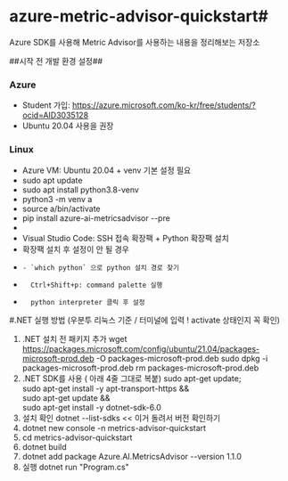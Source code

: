 # azure-metric-advisor-quickstart#
Azure SDK를 사용해 Metric Advisor를 사용하는 내용을 정리해보는 저장소

##시작 전 개발 환경 설정##

### Azure ###

* Student 가입: https://azure.microsoft.com/ko-kr/free/students/?ocid=AID3035128
* Ubuntu 20.04 사용을 권장

### Linux ###

* Azure VM: Ubuntu 20.04 + venv 기본 설정 필요
*   sudo apt update
*   sudo apt install python3.8-venv
*   python3 -m venv a
*   source a/bin/activate
*   pip install azure-ai-metricsadvisor --pre
* 
* Visual Studio Code: SSH 접속 확장팩 + Python 확장팩 설치
*   확장팩 설치 후 설정이 안 될 경우
*     - `which python` 으로 python 설치 경로 찾기
*       Ctrl+Shift+p: command palette 실행 
*       python interpreter 클릭 후 설정

#.NET 실행 방법
(우분투 리눅스 기준 / 터미널에 입력 ! activate 상태인지 꼭 확인)

1. .NET 설치 전 패키지 추가
  wget https://packages.microsoft.com/config/ubuntu/21.04/packages-microsoft-prod.deb -O packages-microsoft-prod.deb
  sudo dpkg -i packages-microsoft-prod.deb
  rm packages-microsoft-prod.deb
1. .NET SDK를 사용 ( 아래 4줄 그대로 복붙)
  sudo apt-get update; \
  sudo apt-get install -y apt-transport-https && \
  sudo apt-get update && \
  sudo apt-get install -y dotnet-sdk-6.0
1. 설치 확인
dotnet --list-sdks   << 이거 돌려서 버전 확인하기
1. dotnet new console -n metrics-advisor-quickstart
1. cd  metrics-advisor-quickstart
1. dotnet build
1. dotnet add package Azure.AI.MetricsAdvisor --version 1.1.0
1. 실행 dotnet run "Program.cs"
